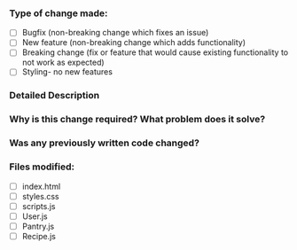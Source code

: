 ### Type of change made:
- [ ] Bugfix (non-breaking change which fixes an issue)
- [ ] New feature (non-breaking change which adds functionality)
- [ ] Breaking change (fix or feature that would cause existing functionality to not work as expected)
- [ ] Styling- no new features

### Detailed Description

### Why is this change required? What problem does it solve?

### Was any previously written code changed?

### Files modified:
- [ ] index.html
- [ ] styles.css
- [ ] scripts.js
- [ ] User.js
- [ ] Pantry.js
- [ ] Recipe.js
